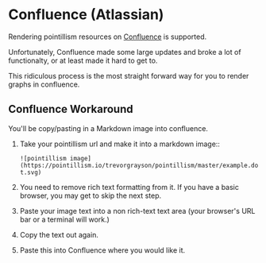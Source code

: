 # Confluence (Atlassian)

Rendering pointillism resources on 
[Confluence](https://www.atlassian.com/software/confluence)
is supported.

Unfortunately, Confluence made some large updates and broke a 
lot of functionalty, or at least made it hard to get to.

This ridiculous process is the most straight forward way for you 
to render graphs in confluence.

## Confluence Workaround

You'll be copy/pasting in a Markdown image into confluence.

1. Take your pointillism url and make it into a markdown image::

   `![pointillism image](https://pointillism.io/trevorgrayson/pointillism/master/example.dot.svg)`

2. You need to remove rich text formatting from it.  If you have a basic browser, you may get to skip the next step.
3. Paste your image text into a non rich-text text area (your browser's URL bar or a terminal will work.)
4. Copy the text out again.
5. Paste this into Confluence where you would like it.
